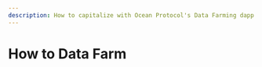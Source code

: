 ```yaml
---
description: How to capitalize with Ocean Protocol's Data Farming dapp
---
```


# How to Data Farm

